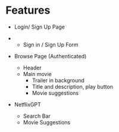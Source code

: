 # Features

- Login/ Sign Up Page
- - Sign in / Sign Up Form
- Browse Page (Authenticated)

  - Header
  - Main movie
    - Trailer in background
    - Title and description, play button
    - Movie suggestions

- NetflixGPT
  - Search Bar
  - Movie Suggestions
